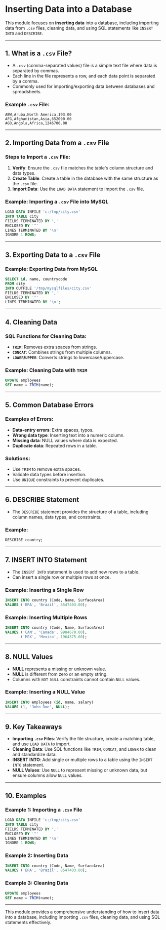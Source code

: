 # Inserting Data into a Database

This module focuses on **inserting data** into a database, including importing data from `.csv` files, cleaning data, and using SQL statements like `INSERT INTO` and `DESCRIBE`.

---

## 1. **What is a `.csv` File?**
- A `.csv` (comma-separated values) file is a simple text file where data is separated by commas.
- Each line in the file represents a row, and each data point is separated by a comma.
- Commonly used for importing/exporting data between databases and spreadsheets.

### Example `.csv` File:
```plaintext
ABW,Aruba,North America,193.00
AFG,Afghanistan,Asia,652090.00
AGO,Angola,Africa,1246700.00
```

---

## 2. **Importing Data from a `.csv` File**
### Steps to Import a `.csv` File:
1. **Verify**: Ensure the `.csv` file matches the table's column structure and data types.
2. **Create Table**: Create a table in the database with the same structure as the `.csv` file.
3. **Import Data**: Use the `LOAD DATA` statement to import the `.csv` file.

### Example: Importing a `.csv` File into MySQL
```sql
LOAD DATA INFILE 'c:/tmp/city.csv'
INTO TABLE city
FIELDS TERMINATED BY ','
ENCLOSED BY '"'
LINES TERMINATED BY '\n'
IGNORE 1 ROWS;
```

---

## 3. **Exporting Data to a `.csv` File**
### Example: Exporting Data from MySQL
```sql
SELECT id, name, countrycode
FROM city
INTO OUTFILE '/tmp/mysqlfiles/city.csv'
FIELDS TERMINATED BY ','
ENCLOSED BY '"'
LINES TERMINATED BY '\n';
```

---

## 4. **Cleaning Data**
### SQL Functions for Cleaning Data:
- **`TRIM`**: Removes extra spaces from strings.
- **`CONCAT`**: Combines strings from multiple columns.
- **`LOWER`/`UPPER`**: Converts strings to lowercase/uppercase.

### Example: Cleaning Data with `TRIM`
```sql
UPDATE employees
SET name = TRIM(name);
```

---

## 5. **Common Database Errors**
### Examples of Errors:
- **Data-entry errors**: Extra spaces, typos.
- **Wrong data type**: Inserting text into a numeric column.
- **Missing data**: NULL values where data is expected.
- **Duplicate data**: Repeated rows in a table.

### Solutions:
- Use `TRIM` to remove extra spaces.
- Validate data types before insertion.
- Use `UNIQUE` constraints to prevent duplicates.

---

## 6. **DESCRIBE Statement**
- The `DESCRIBE` statement provides the structure of a table, including column names, data types, and constraints.

### Example:
```sql
DESCRIBE country;
```

---

## 7. **INSERT INTO Statement**
- The `INSERT INTO` statement is used to add new rows to a table.
- Can insert a single row or multiple rows at once.

### Example: Inserting a Single Row
```sql
INSERT INTO country (Code, Name, SurfaceArea)
VALUES ('BRA', 'Brazil', 8547403.00);
```

### Example: Inserting Multiple Rows
```sql
INSERT INTO country (Code, Name, SurfaceArea)
VALUES ('CAN', 'Canada', 9984670.00),
       ('MEX', 'Mexico', 1964375.00);
```

---

## 8. **NULL Values**
- **NULL** represents a missing or unknown value.
- **NULL** is different from zero or an empty string.
- Columns with `NOT NULL` constraints cannot contain `NULL` values.

### Example: Inserting a NULL Value
```sql
INSERT INTO employees (id, name, salary)
VALUES (1, 'John Doe', NULL);
```

---

## 9. **Key Takeaways**
- **Importing `.csv` Files**: Verify the file structure, create a matching table, and use `LOAD DATA` to import.
- **Cleaning Data**: Use SQL functions like `TRIM`, `CONCAT`, and `LOWER` to clean and standardize data.
- **INSERT INTO**: Add single or multiple rows to a table using the `INSERT INTO` statement.
- **NULL Values**: Use `NULL` to represent missing or unknown data, but ensure columns allow `NULL` values.

---

## 10. **Examples**
### Example 1: Importing a `.csv` File
```sql
LOAD DATA INFILE 'c:/tmp/city.csv'
INTO TABLE city
FIELDS TERMINATED BY ','
ENCLOSED BY '"'
LINES TERMINATED BY '\n'
IGNORE 1 ROWS;
```

### Example 2: Inserting Data
```sql
INSERT INTO country (Code, Name, SurfaceArea)
VALUES ('BRA', 'Brazil', 8547403.00);
```

### Example 3: Cleaning Data
```sql
UPDATE employees
SET name = TRIM(name);
```

---

This module provides a comprehensive understanding of how to insert data into a database, including importing `.csv` files, cleaning data, and using SQL statements effectively.
